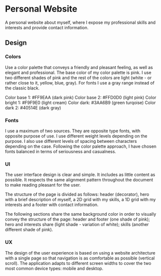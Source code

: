 # Personal Website

A personal website about myself, where I expose my professional skills and interests and provide contact information.

## Design

### Colors

Use a color palette that conveys a friendly and pleasant feeling, as well as elegant and professional. The base color of my color palette is pink. I use two different shades of pink and the rest of the colors are light (white - or rather close to it, yellow, blue, gray). For fonts I use a gray range instead of the classic black.

Color base 1: #FF9EAA (dark pink)
Color base 2: #FFD0D0 (light pink)
Color bright 1: #F9F9E0 (light cream)
Color dark: #3AA6B9 (green turqoise)
Color dark 2: #40514E (dark gray)

### Fonts

I use a maximum of two sources. They are opposite type fonts, with opposite purpose of use. I use different weight levels depending on the purpose. I also use different levels of spacing between characters depending on the case. Following the color palette approach, I have chosen fonts balanced in terms of seriousness and casualness.

### UI

The user interface design is clear and simple. It includes as little content as possible. It respects the same alignment pattern throughout the document to make reading pleasant for the user.

The structure of the page is divided as follows: header (decorator), hero with a brief description of myself, a 2D grid with my skills, a 1D grid with my interests and a footer with contact information.

The following sections share the same background color in order to visually convey the structure of the page: header and footer (one shade of pink); hero and interests share (light shade - variation of white); skills (another different shade of pink).

### UX

The design of the user experience is based on using a website architecture with a single page so that navigation is as comfortable as possible (vertical scroll). The application adapts to different screen widths to cover the two most common device types: mobile and desktop.
